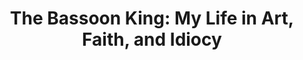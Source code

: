 ---
title: "The Bassoon King: My Life in Art, Faith, and Idiocy"
isbn: "9780525954538"
thumbnail_height: "500"
thumbnail_width: "332"
url: "https://www.amazon.com/The-Bassoon-King-Faith-Idiocy/dp/0525954538"
---